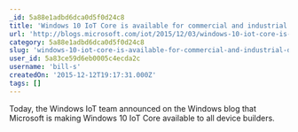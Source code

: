 ```yaml
---
_id: 5a88e1adbd6dca0d5f0d24c8
title: 'Windows 10 IoT Core is available for commercial and industrial device builders'
url: 'http://blogs.microsoft.com/iot/2015/12/03/windows-10-iot-core-is-available-for-commercial-and-industrial-device-builders-2/?wt.mc_id=DX_47496&MC=IoT&MC=DevOps&MC=MSAzure&MC=IE&MC=JavaScript'
category: 5a88e1adbd6dca0d5f0d24c8
slug: 'windows-10-iot-core-is-available-for-commercial-and-industrial-device-builders'
user_id: 5a83ce59d6eb0005c4ecda2c
username: 'bill-s'
createdOn: '2015-12-12T19:17:31.000Z'
tags: []
---
```


Today, the Windows IoT team announced on the Windows blog that Microsoft is making Windows 10 IoT Core available to all device builders. 
